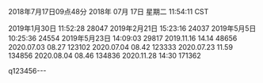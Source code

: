 2018年7月17日09点48分
2018年 07月 17日 星期二 11:54:11 CST

2019年1月30日 11:52:28  28047
2019年2月21日 15:23:16	24037
2019年5月5日 10:25:36	24554
2019年5月23日 14:09:03  29817
2019.11.16    14.14		48656
2020.07.03    08.27   	123102 
2020.07.04    08.42   	123333
2020.07.23    11.59		134856
2020.08.04    08.46		134836
2020.11.28	  14:30		171362

q123456---
